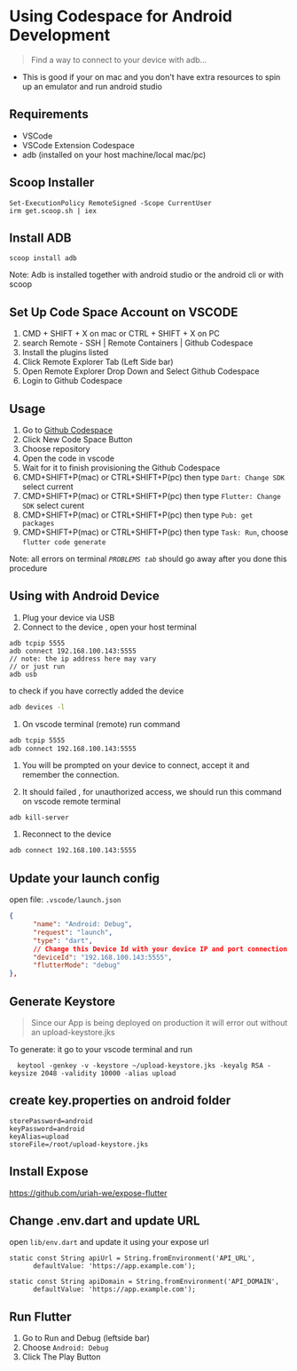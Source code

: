 # Using Codespace for Android Development

> Find a way to connect to your device with adb...

- This is good if your on mac and you don't have extra resources to spin up an emulator and run android studio

## Requirements
- VSCode
- VSCode Extension Codespace
- adb (installed on your host machine/local mac/pc)

## Scoop Installer

```
Set-ExecutionPolicy RemoteSigned -Scope CurrentUser
irm get.scoop.sh | iex
```

## Install ADB

```
scoop install adb
```

Note: Adb is installed together with android studio or the android cli or with scoop

## Set Up Code Space Account on VSCODE
1. CMD + SHIFT + X on mac  or  CTRL + SHIFT + X on PC
1. search Remote - SSH  | Remote Containers | Github Codespace
1. Install the plugins listed
1. Click Remote Explorer Tab (Left Side bar)
1. Open Remote Explorer Drop Down and Select Github Codespace
1. Login to Github Codespace

## Usage

1. Go to [Github Codespace]( https://github.com/codespaces)
1. Click New Code Space Button
1. Choose repository
1. Open the code in vscode
1. Wait for it to finish provisioning the Github Codespace
1. CMD+SHIFT+P(mac) or CTRL+SHIFT+P(pc) then type `Dart: Change SDK` select current
1. CMD+SHIFT+P(mac) or CTRL+SHIFT+P(pc) then type `Flutter: Change SDK` select curent
1. CMD+SHIFT+P(mac) or CTRL+SHIFT+P(pc) then type `Pub: get packages`
1. CMD+SHIFT+P(mac) or CTRL+SHIFT+P(pc) then type `Task: Run`, choose `flutter code generate`

Note: all errors on terminal *`PROBLEMS tab`* should go away after you done this procedure

## Using with Android Device
1. Plug your device via USB
1. Connect to the device , open your host terminal
```
adb tcpip 5555
adb connect 192.168.100.143:5555
// note: the ip address here may vary
// or just run
adb usb
```

to check if you have correctly added the device

```sh
adb devices -l
```

1. On vscode terminal (remote) run  command
```sh
adb tcpip 5555
adb connect 192.168.100.143:5555
```

1. You will be prompted on your device to connect, accept it and remember the connection.

1. It should failed , for unauthorized access, we should run this command on vscode remote terminal

```
adb kill-server
```

1. Reconnect to the device

```sh
adb connect 192.168.100.143:5555
```

## Update your launch config

open file: `.vscode/launch.json`

```json
{
      "name": "Android: Debug",
      "request": "launch",
      "type": "dart",
      // Change this Device Id with your device IP and port connection
      "deviceId": "192.168.100.143:5555",
      "flutterMode": "debug"
},
```

## Generate Keystore
> Since our App is being deployed on production it will error out without an upload-keystore.jks

To generate: it go to your vscode terminal and run
```
  keytool -genkey -v -keystore ~/upload-keystore.jks -keyalg RSA -keysize 2048 -validity 10000 -alias upload
```

## create key.properties  on android folder

```
storePassword=android
keyPassword=android
keyAlias=upload
storeFile=/root/upload-keystore.jks
```

## Install Expose
https://github.com/uriah-we/expose-flutter

## Change .env.dart and update URL

open `lib/env.dart` and update it using your expose url

```
static const String apiUrl = String.fromEnvironment('API_URL',
      defaultValue: 'https://app.example.com');

static const String apiDomain = String.fromEnvironment('API_DOMAIN',
      defaultValue: 'https://app.example.com');
```

## Run Flutter

1. Go to Run and Debug (leftside bar)
1. Choose `Android: Debug`
1. Click The Play Button
